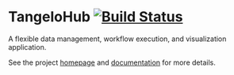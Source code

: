 TangeloHub [![Build Status](https://travis-ci.org/Kitware/flow.png?branch=master)](https://travis-ci.org/Kitware/flow)
===========

A flexible data management, workflow execution, and visualization application.

See the project [homepage](http://www.tangelohub.org/tangelohub/) and
[documentation](http://tangelohub.readthedocs.org) for more details.
